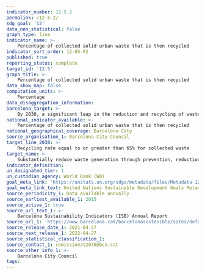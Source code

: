 ```yaml
---
indicator_number: 12.5.2
permalink: /12-5-2/
sdg_goal: '12'
data_non_statistical: false
graph_type: line
indicator_name: >-
    Percentage of collected solid urban waste that is then recycled
indicator_sort_order: 12-05-02
published: true
reporting_status: complete
target_id: '12.5'
graph_title: >-
    Percentage of collected solid urban waste that is then recycled
data_show_map: false
computation_units: >-
    Percentage
data_disaggregation_information:
barcelona_target: >-
    By 2030, a significant leap in the reduction and recycling of waste
national_indicator_available: >-
    Percentage of collected solid urban waste that is then recycled
national_geographical_coverage: Barcelona City
source_organisation_1: Barcelona City Council
target_line_2030: >-
    Recycling rate equal to or greater than 65% for collected waste
target_name: >-
    Substantially reduce waste generation through prevention, reduction, recycling and reuse policies
indicator_definition:
un_designated_tier: 1
un_custodian_agency: World Bank (WB)
goal_meta_link: 'https://unstats.un.org/sdgs/metadata/files/Metadata-12-05-01.pdf'
goal_meta_link_text: United Nations Sustainable Development Goals Metadata (pdf 894kB)
source_periodicity_1: Data available annually
source_earliest_available_1: 2015
source_active_1: true
source_url_text_1: >-
    Barcelona Sustainability Indicators (ISB) Annual Report 
source_url_1: 'https://www.barcelona.cat/barcelonasostenible/sites/default/files/Indicadors/Indicadors2018/2018_informe_indicadors_sostenibilitat-bcn_0.pdf'
source_release_date_1: 2021-04-27
source_next_release_1: 2022-04-27
source_statistical_classification_1: 
source_contact_1: comissionat2030@bcn.cat
source_other_info_1: >-
    Barcelona City Council
tags:
---
```

